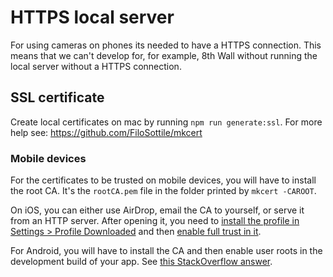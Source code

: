 # HTTPS local server

For using cameras on phones its needed to have a HTTPS connection. This means that we can't develop for, for example, 8th Wall without running the local server without a HTTPS connection.

## SSL certificate

Create local certificates on mac by running `npm run generate:ssl`. For more help see: https://github.com/FiloSottile/mkcert

### Mobile devices

For the certificates to be trusted on mobile devices, you will have to install the root CA. It's the `rootCA.pem` file in the folder printed by `mkcert -CAROOT`.

On iOS, you can either use AirDrop, email the CA to yourself, or serve it from an HTTP server. After opening it, you need to [install the profile in Settings > Profile Downloaded](https://github.com/FiloSottile/mkcert/issues/233#issuecomment-690110809) and then [enable full trust in it](https://support.apple.com/en-nz/HT204477).

For Android, you will have to install the CA and then enable user roots in the development build of your app. See [this StackOverflow answer](https://stackoverflow.com/a/22040887/749014).
